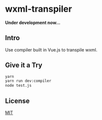 # wxml-transpiler

**Under development now...**

## Intro

Use  compiler built in Vue.js to transpile wxml.

## Give it a Try

```sh
yarn
yarn run dev:compiler
node test.js
```

## License

[MIT](http://opensource.org/licenses/MIT)
